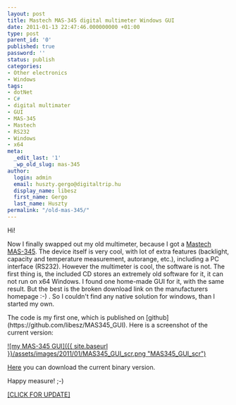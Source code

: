 ```yaml
---
layout: post
title: Mastech MAS-345 digital multimeter Windows GUI
date: 2011-01-13 22:47:46.000000000 +01:00
type: post
parent_id: '0'
published: true
password: ''
status: publish
categories:
- Other electronics
- Windows
tags:
- dotNet
- C#
- digital multimater
- GUI
- MAS-345
- Mastech
- RS232
- Windows
- x64
meta:
  _edit_last: '1'
  _wp_old_slug: mas-345
author:
  login: admin
  email: huszty.gergo@digitaltrip.hu
  display_name: libesz
  first_name: Gergo
  last_name: Huszty
permalink: "/old-mas-345/"
---
```

Hi!

Now I finally swapped out my old multimeter, because I got a [Mastech MAS-345](http://www.p-mastech.com/products/04_dm/mas345.html). The device itself is very cool, with lot of extra features (backlight, capacity and temperature measurement, autorange, etc.), including a PC interface (RS232). However the multimeter is cool, the software is not. The first thing is, the included CD stores an extremely old software for it, it can not run on x64 Windows. I found one home-made GUI for it, with the same result. But the best is the broken download link on the manufacturers homepage :-) . So I couldn't find any native solution for windows, than I&nbsp; started my own.

<!--more-->The code is my first one, which is published on [github](https://github.com/libesz/MAS345_GUI). Here is a screenshot of the current version:

[![my MAS-345 GUI]({{ site.baseurl }}/assets/images/2011/01/MAS345_GUI_scr.png "MAS345\_GUI\_scr")](https://libesz.digitaltrip.hu/wp-content/uploads/MAS345_GUI_scr.png)

[Here](https://libesz.digitaltrip.hu/downloads/MAS345_GUI) you can download the current binary version.

Happy measure! ;-)

[[CLICK FOR UPDATE]](https://libesz.digitaltrip.hu/mas-345/)

